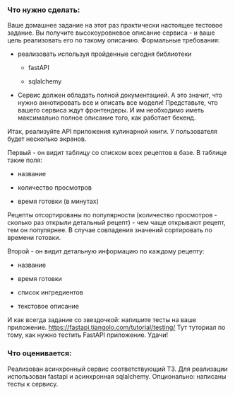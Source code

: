 ### Что нужно сделать:
Ваше домашнее задание на этот раз практически настоящее тестовое задание. Вы получите высокоуровневое описание сервиса - и ваше цель реализовать его по такому описанию. Формальные требования:
* реализовать используя пройденные сегодня библиотеки

  * fastAPI
  
  * sqlalchemy
  
* Сервис должен обладать полной документацией. А это значит, что нужно аннотировать все и описать все модели! Представьте, что вашего сервиса ждут фронтендеры. И им необходимо иметь максимально полное описание того, как работает бекенд.

Итак, реализуйте API приложения кулинарной книги. У пользователя будет несколько экранов. 

Первый - он видит таблицу со списком всех рецептов в базе. В таблице такие поля:
* название

* количество просмотров

* время готовки (в минутах)

Рецепты отсортированы по популярности (количество просмотров - сколько раз открыли детальный рецепт) - чем чаще открывают рецепт, тем он популярнее. В случае совпадения значений сортировать по времени готовки. 

Второй - он видит детальную информацию по каждому рецепту:
* название

* время готовки

* список ингредиентов

* текстовое описание

И как всегда задание со звездочкой: напишите тесты на ваше приложение. https://fastapi.tiangolo.com/tutorial/testing/ 
Тут туториал по тому, как нужно тестить FastAPI приложение. Удачи!

### Что оценивается:
Реализован асинхронный сервис соответствующий ТЗ. Для реализации использован fastapi и асинхронная sqlalchemy. 
Опционально: написаны тесты к сервису.
